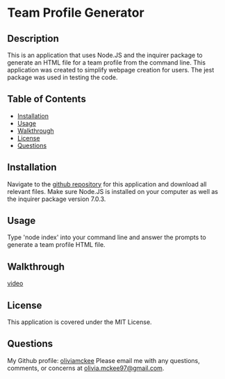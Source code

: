 # Team Profile Generator 

## Description 
This is an application that uses Node.JS and the inquirer package to generate an HTML file for a team profile from the command line. This application was created to simplify webpage creation for users. The jest package was used in testing the code. 

## Table of Contents
- [Installation](#installation)
- [Usage](#usage)
- [Walkthrough](#walkthrough)
- [License](#license)
- [Questions](#questions)

## Installation
Navigate to the [github repository](https://github.com/oliviamckee/team-profile-generator) for this application and download all relevant files. Make sure Node.JS is installed on your computer as well as the inquirer package version 7.0.3.

## Usage 
Type 'node index' into your command line and answer the prompts to generate a team profile HTML file. 

## Walkthrough 
[video](https://drive.google.com/file/d/1i9SpMhazQl7seJ9eiWZ_B_egEmAUllhF/view)

## License
This application is covered under the MIT License. 

## Questions 
My Github profile: [oliviamckee](https://github.com/oliviamckee)
Please email me with any questions, comments, or concerns at olivia.mckee97@gmail.com.
